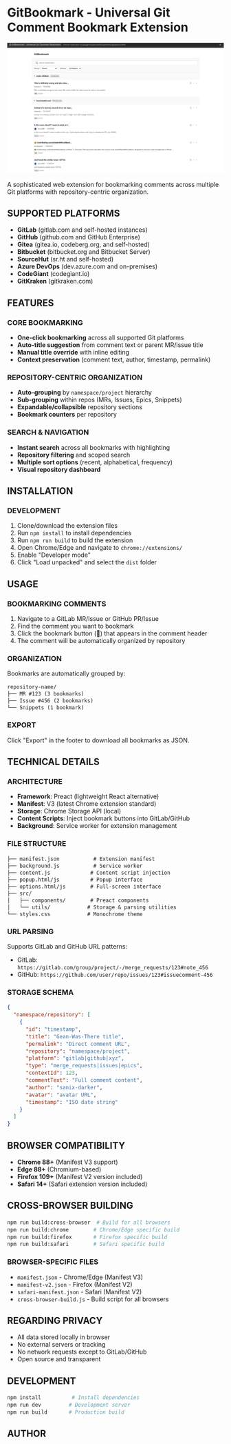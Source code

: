 # GitBookmark - Universal Git Comment Bookmark Extension

![image](./screenshot.png)

A sophisticated web extension for bookmarking comments across multiple Git platforms with repository-centric organization.

## SUPPORTED PLATFORMS

- **GitLab** (gitlab.com and self-hosted instances)
- **GitHub** (github.com and GitHub Enterprise)
- **Gitea** (gitea.io, codeberg.org, and self-hosted)
- **Bitbucket** (bitbucket.org and Bitbucket Server)
- **SourceHut** (sr.ht and self-hosted)
- **Azure DevOps** (dev.azure.com and on-premises)
- **CodeGiant** (codegiant.io)
- **GitKraken** (gitkraken.com)

## FEATURES

### CORE BOOKMARKING

- **One-click bookmarking** across all supported Git platforms
- **Auto-title suggestion** from comment text or parent MR/issue title
- **Manual title override** with inline editing
- **Context preservation** (comment text, author, timestamp, permalink)

### REPOSITORY-CENTRIC ORGANIZATION

- **Auto-grouping** by `namespace/project` hierarchy
- **Sub-grouping** within repos (MRs, Issues, Epics, Snippets)
- **Expandable/collapsible** repository sections
- **Bookmark counters** per repository

### SEARCH & NAVIGATION

- **Instant search** across all bookmarks with highlighting
- **Repository filtering** and scoped search
- **Multiple sort options** (recent, alphabetical, frequency)
- **Visual repository dashboard**

## INSTALLATION

### DEVELOPMENT

1. Clone/download the extension files
2. Run `npm install` to install dependencies
3. Run `npm run build` to build the extension
4. Open Chrome/Edge and navigate to `chrome://extensions/`
5. Enable "Developer mode"
6. Click "Load unpacked" and select the `dist` folder

## USAGE

### BOOKMARKING COMMENTS

1. Navigate to a GitLab MR/Issue or GitHub PR/Issue
2. Find the comment you want to bookmark
3. Click the bookmark button (📑) that appears in the comment header
4. The comment will be automatically organized by repository

### ORGANIZATION

Bookmarks are automatically grouped by:
```
repository-name/
├── MR #123 (3 bookmarks)
├── Issue #456 (2 bookmarks)
└── Snippets (1 bookmark)
```

### EXPORT

Click "Export" in the footer to download all bookmarks as JSON.

## TECHNICAL DETAILS

### ARCHITECTURE

- **Framework**: Preact (lightweight React alternative)
- **Manifest**: V3 (latest Chrome extension standard)
- **Storage**: Chrome Storage API (local)
- **Content Scripts**: Inject bookmark buttons into GitLab/GitHub
- **Background**: Service worker for extension management

### FILE STRUCTURE

```
├── manifest.json           # Extension manifest
├── background.js           # Service worker
├── content.js             # Content script injection
├── popup.html/js          # Popup interface
├── options.html/js        # Full-screen interface
├── src/
│   ├── components/        # Preact components
│   └── utils/            # Storage & parsing utilities
└── styles.css            # Monochrome theme
```

### URL PARSING

Supports GitLab and GitHub URL patterns:
- GitLab: `https://gitlab.com/group/project/-/merge_requests/123#note_456`
- GitHub: `https://github.com/user/repo/issues/123#issuecomment-456`

### STORAGE SCHEMA

```json
{
  "namespace/repository": [
    {
      "id": "timestamp",
      "title": "Gean-Was-There title",
      "permalink": "Direct comment URL",
      "repository": "namespace/project",
      "platform": "gitlab|github|xyz",
      "type": "merge_requests|issues|epics",
      "contextId": 123,
      "commentText": "Full comment content",
      "author": "sanix-darker",
      "avatar": "avatar URL",
      "timestamp": "ISO date string"
    }
  ]
}
```

## BROWSER COMPATIBILITY

- **Chrome 88+** (Manifest V3 support)
- **Edge 88+** (Chromium-based)
- **Firefox 109+** (Manifest V2 version included)
- **Safari 14+** (Safari extension version included)

## CROSS-BROWSER BUILDING

```bash
npm run build:cross-browser  # Build for all browsers
npm run build:chrome        # Chrome/Edge specific build
npm run build:firefox       # Firefox specific build
npm run build:safari        # Safari specific build
```

### BROWSER-SPECIFIC FILES

- `manifest.json` - Chrome/Edge (Manifest V3)
- `manifest-v2.json` - Firefox (Manifest V2)
- `safari-manifest.json` - Safari (Manifest V2)
- `cross-browser-build.js` - Build script for all browsers

## REGARDING PRIVACY

- All data stored locally in browser
- No external servers or tracking
- No network requests except to GitLab/GitHub
- Open source and transparent

## DEVELOPMENT

```bash
npm install          # Install dependencies
npm run dev         # Development server
npm run build       # Production build
```

## AUTHOR

